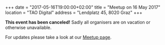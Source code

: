 +++
date = "2017-05-16T19:00:00+02:00"
title = "Meetup on 16 May 2017"
location = "TAO Digital"
address = "Lendplatz 45, 8020 Graz"
+++

**This event has been canceled!** Sadly all organisers are on vacation or otherwise unavailable.

For updates please take a look at our
[Meetup page](https://www.meetup.com/Graz-Open-Source-Meetup/events/239446618/).
